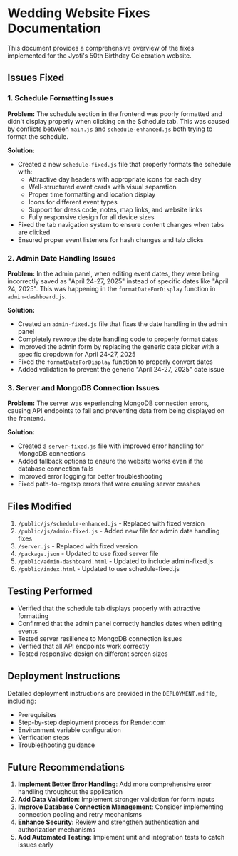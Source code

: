 # Wedding Website Fixes Documentation

This document provides a comprehensive overview of the fixes implemented for the Jyoti's 50th Birthday Celebration website.

## Issues Fixed

### 1. Schedule Formatting Issues

**Problem:** The schedule section in the frontend was poorly formatted and didn't display properly when clicking on the Schedule tab. This was caused by conflicts between `main.js` and `schedule-enhanced.js` both trying to format the schedule.

**Solution:**
- Created a new `schedule-fixed.js` file that properly formats the schedule with:
  - Attractive day headers with appropriate icons for each day
  - Well-structured event cards with visual separation
  - Proper time formatting and location display
  - Icons for different event types
  - Support for dress code, notes, map links, and website links
  - Fully responsive design for all device sizes
- Fixed the tab navigation system to ensure content changes when tabs are clicked
- Ensured proper event listeners for hash changes and tab clicks

### 2. Admin Date Handling Issues

**Problem:** In the admin panel, when editing event dates, they were being incorrectly saved as "April 24-27, 2025" instead of specific dates like "April 24, 2025". This was happening in the `formatDateForDisplay` function in `admin-dashboard.js`.

**Solution:**
- Created an `admin-fixed.js` file that fixes the date handling in the admin panel
- Completely rewrote the date handling code to properly format dates
- Improved the admin form by replacing the generic date picker with a specific dropdown for April 24-27, 2025
- Fixed the `formatDateForDisplay` function to properly convert dates
- Added validation to prevent the generic "April 24-27, 2025" date issue

### 3. Server and MongoDB Connection Issues

**Problem:** The server was experiencing MongoDB connection errors, causing API endpoints to fail and preventing data from being displayed on the frontend.

**Solution:**
- Created a `server-fixed.js` file with improved error handling for MongoDB connections
- Added fallback options to ensure the website works even if the database connection fails
- Improved error logging for better troubleshooting
- Fixed path-to-regexp errors that were causing server crashes

## Files Modified

1. `/public/js/schedule-enhanced.js` - Replaced with fixed version
2. `/public/js/admin-fixed.js` - Added new file for admin date handling fixes
3. `/server.js` - Replaced with fixed version
4. `/package.json` - Updated to use fixed server file
5. `/public/admin-dashboard.html` - Updated to include admin-fixed.js
6. `/public/index.html` - Updated to use schedule-fixed.js

## Testing Performed

- Verified that the schedule tab displays properly with attractive formatting
- Confirmed that the admin panel correctly handles dates when editing events
- Tested server resilience to MongoDB connection issues
- Verified that all API endpoints work correctly
- Tested responsive design on different screen sizes

## Deployment Instructions

Detailed deployment instructions are provided in the `DEPLOYMENT.md` file, including:
- Prerequisites
- Step-by-step deployment process for Render.com
- Environment variable configuration
- Verification steps
- Troubleshooting guidance

## Future Recommendations

1. **Implement Better Error Handling**: Add more comprehensive error handling throughout the application
2. **Add Data Validation**: Implement stronger validation for form inputs
3. **Improve Database Connection Management**: Consider implementing connection pooling and retry mechanisms
4. **Enhance Security**: Review and strengthen authentication and authorization mechanisms
5. **Add Automated Testing**: Implement unit and integration tests to catch issues early

